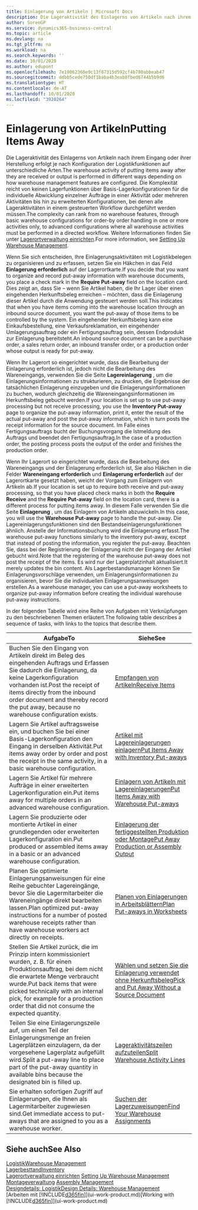 ```yaml
---
title: Einlagerung von Artikeln | Microsoft Docs
description: Die Lageraktivität des Einlagerns von Artikeln nach ihrem Eingang oder ihrer Herstellung erfolgt je nach Konfiguration der Logistikfunktionen auf unterschiedliche Arten.
author: SorenGP
ms.service: dynamics365-business-central
ms.topic: article
ms.devlang: na
ms.tgt_pltfrm: na
ms.workload: na
ms.search.keywords: ''
ms.date: 10/01/2020
ms.author: edupont
ms.openlocfilehash: 7e18062360e9c13f87315d592cf4b780abbeab47
ms.sourcegitcommit: ddbb5cede750df1baba4b3eab8fbed6744b5b9d6
ms.translationtype: HT
ms.contentlocale: de-AT
ms.lasthandoff: 10/01/2020
ms.locfileid: "3920264"
---
```

# <a name="putting-items-away"></a><span data-ttu-id="9e059-103">Einlagerung von Artikeln</span><span class="sxs-lookup"><span data-stu-id="9e059-103">Putting Items Away</span></span>
<span data-ttu-id="9e059-104">Die Lageraktivität des Einlagerns von Artikeln nach ihrem Eingang oder ihrer Herstellung erfolgt je nach Konfiguration der Logistikfunktionen auf unterschiedliche Arten.</span><span class="sxs-lookup"><span data-stu-id="9e059-104">The warehouse activity of putting items away after they are received or output is performed in different ways depending on how warehouse management features are configured.</span></span> <span data-ttu-id="9e059-105">Die Komplexität reicht von keinen Lagerfunktionen über Basis-Lagerkonfigurationen für die individuelle Abwicklung einzelner Aufträge in einer Aktivität oder mehreren Aktivitäten bis hin zu erweiterten Konfigurationen, bei denen alle Lageraktivitäten in einem gesteuerten Workflow durchgeführt werden müssen.</span><span class="sxs-lookup"><span data-stu-id="9e059-105">The complexity can rank from no warehouse features, through basic warehouse configurations for order-by order handling in one or more activities only, to advanced configurations where all warehouse activities must be performed in a directed workflow.</span></span> <span data-ttu-id="9e059-106">Weitere Informationen finden Sie unter [Lagerortverwaltung einrichten](warehouse-setup-warehouse.md).</span><span class="sxs-lookup"><span data-stu-id="9e059-106">For more information, see [Setting Up Warehouse Management](warehouse-setup-warehouse.md).</span></span>

<span data-ttu-id="9e059-107">Wenn Sie sich entscheiden, Ihre Einlagerungsaktivitäten mit Logistikbelegen zu organisieren und zu erfassen, setzen Sie ein Häkchen in das Feld **Einlagerung erforderlich** auf der Lagerortkarte.</span><span class="sxs-lookup"><span data-stu-id="9e059-107">If you decide that you want to organize and record put-away information with warehouse documents, you place a check mark in the **Require Put-away** field on the location card.</span></span> <span data-ttu-id="9e059-108">Dies zeigt an, dass Sie – wenn Sie Artikel haben, die Ihr Lager über einen eingehenden Herkunftsbeleg erreichen – möchten, dass die Einlagerung dieser Artikel durch die Anwendung gesteuert werden soll.</span><span class="sxs-lookup"><span data-stu-id="9e059-108">This indicates that when you have items coming into the warehouse location through an inbound source document, you want the put-away of those items to be controlled by the system.</span></span> <span data-ttu-id="9e059-109">Ein eingehender Herkunftsbeleg kann eine Einkaufsbestellung, eine Verkaufsreklamation, ein eingehender Umlagerungsauftrag oder ein Fertigungsauftrag sein, dessen Endprodukt zur Einlagerung bereitsteht.</span><span class="sxs-lookup"><span data-stu-id="9e059-109">An inbound source document can be a purchase order, a sales return order, an inbound transfer order, or a production order whose output is ready for put-away.</span></span>  

<span data-ttu-id="9e059-110">Wenn Ihr Lagerort so eingerichtet wurde, dass die Bearbeitung der Einlagerung erforderlich ist, jedoch nicht die Bearbeitung des Wareneingangs, verwenden Sie die Seite **Lagereinlagerung** , um die Einlagerungsinformationen zu strukturieren, zu drucken, die Ergebnisse der tatsächlichen Einlagerung einzugeben und die Einlagerungsinformationen zu buchen, wodurch gleichzeitig die Wareneingangsinformationen im Herkunftsbeleg gebucht werden.</span><span class="sxs-lookup"><span data-stu-id="9e059-110">If your location is set up to use put-away processing but not receive processing, you use the **Inventory Put-away** page to organize the put-away information, print it, enter the result of the actual put-away and post the put-away information, which in turn posts the receipt information for the source document.</span></span> <span data-ttu-id="9e059-111">Im Falle eines Fertigungsauftrags bucht der Buchungsvorgang die Istmeldung des Auftrags und beendet den Fertigungsauftrag.</span><span class="sxs-lookup"><span data-stu-id="9e059-111">In the case of a production order, the posting process posts the output of the order and finishes the production order.</span></span>

<span data-ttu-id="9e059-112">Wenn Ihr Lagerort so eingerichtet wurde, dass die Bearbeitung des Wareneingangs und der Einlagerung erforderlich ist, Sie also Häkchen in die Felder **Wareneingang erforderlich** und **Einlagerung erforderlich** auf der Lagerortkarte gesetzt haben, weicht der Vorgang zum Einlagern von Artikeln ab.</span><span class="sxs-lookup"><span data-stu-id="9e059-112">If your location is set up to require both receive and put-away processing, so that you have placed check marks in both the **Require Receive** and the **Require Put-away** field on the location card, there is a different process for putting items away.</span></span> <span data-ttu-id="9e059-113">In diesem Falle verwenden Sie die Seite **Einlagerung** , um das Einlagern von Artikeln abzuwickeln.</span><span class="sxs-lookup"><span data-stu-id="9e059-113">In this case, you will use the **Warehouse Put-away** page to handle the put-away.</span></span> <span data-ttu-id="9e059-114">Die Lagereinlagerungsfunktionen sind den Bestandseinlagerungsfunktionen ähnlich. Anstelle der Informationsbuchung wird die Einlagerung erfasst.</span><span class="sxs-lookup"><span data-stu-id="9e059-114">The warehouse put-away functions similarly to the inventory put-away, except that instead of posting the information, you register the put-away.</span></span> <span data-ttu-id="9e059-115">Beachten Sie, dass bei der Registrierung der Einlagerung nicht der Eingang der Artikel gebucht wird.</span><span class="sxs-lookup"><span data-stu-id="9e059-115">Note that the registering of the warehouse put-away does not post the receipt of the items.</span></span> <span data-ttu-id="9e059-116">Es wird nur der Lagerplatzinhalt aktualisiert.</span><span class="sxs-lookup"><span data-stu-id="9e059-116">It merely updates the bin content.</span></span> <span data-ttu-id="9e059-117">Als Lagerbestandsmanager können Sie Einlagerungsvorschläge verwenden, um Einlagerungsinformationen zu organisieren, bevor Sie die individuellen Einlagerungsanweisungen erstellen.</span><span class="sxs-lookup"><span data-stu-id="9e059-117">As a warehouse manager, you can use a put-away worksheets to organize put-away information before creating the individual warehouse put-away instructions.</span></span>

<span data-ttu-id="9e059-118">In der folgenden Tabelle wird eine Reihe von Aufgaben mit Verknüpfungen zu den beschriebenen Themen erläutert.</span><span class="sxs-lookup"><span data-stu-id="9e059-118">The following table describes a sequence of tasks, with links to the topics that describe them.</span></span>   

|<span data-ttu-id="9e059-119">**Aufgabe**</span><span class="sxs-lookup"><span data-stu-id="9e059-119">**To**</span></span>|<span data-ttu-id="9e059-120">**Siehe**</span><span class="sxs-lookup"><span data-stu-id="9e059-120">**See**</span></span>|  
|------------|-------------|  
|<span data-ttu-id="9e059-121">Buchen Sie den Eingang von Artikeln direkt im Beleg des eingehenden Auftrags und Erfassen Sie dadurch die Einlagerung, da keine Lagerkonfiguration vorhanden ist.</span><span class="sxs-lookup"><span data-stu-id="9e059-121">Post the receipt of items directly from the inbound order document and thereby record the put away, because no warehouse configuration exists.</span></span>|[<span data-ttu-id="9e059-122">Empfangen von Artikeln</span><span class="sxs-lookup"><span data-stu-id="9e059-122">Receive Items</span></span>](warehouse-how-receive-items.md)|  
|<span data-ttu-id="9e059-123">Lagern Sie Artikel auftragsweise ein, und buchen Sie bei einer Basis-Lagerkonfiguration den Eingang in derselben Aktivität.</span><span class="sxs-lookup"><span data-stu-id="9e059-123">Put items away order by order and post the receipt in the same activity, in a basic warehouse configuration.</span></span>|[<span data-ttu-id="9e059-124">Artikel mit Lagereinlagerungen einlagern</span><span class="sxs-lookup"><span data-stu-id="9e059-124">Put Items Away with Inventory Put-aways</span></span>](warehouse-how-to-put-items-away-with-inventory-put-aways.md)|  
|<span data-ttu-id="9e059-125">Lagern Sie Artikel für mehrere Aufträge in einer erweiterten Lagerkonfiguration ein.</span><span class="sxs-lookup"><span data-stu-id="9e059-125">Put items away for multiple orders in an advanced warehouse configuration.</span></span>|[<span data-ttu-id="9e059-126">Einlagern von Artikeln mit Lagereinlagerungen</span><span class="sxs-lookup"><span data-stu-id="9e059-126">Put Items Away with Warehouse Put-aways</span></span>](warehouse-how-to-put-items-away-with-warehouse-put-aways.md)|  
|<span data-ttu-id="9e059-127">Lagern Sie produzierte oder montierte Artikel in einer grundlegenden oder erweiterten Lagerkonfiguration ein.</span><span class="sxs-lookup"><span data-stu-id="9e059-127">Put produced or assembled items away in a basic or an advanced warehouse configuration.</span></span>|[<span data-ttu-id="9e059-128">Einlagerung der fertiggestellten Produktion oder Montage</span><span class="sxs-lookup"><span data-stu-id="9e059-128">Put Away Production or Assembly Output</span></span>](warehouse-how-to-put-away-production-output.md)|
|<span data-ttu-id="9e059-129">Planen Sie optimierte Einlagerungsanweisungen für eine Reihe gebuchter Lagereingänge, bevor Sie die Lagermitarbeiter die Wareneingänge direkt bearbeiten lassen.</span><span class="sxs-lookup"><span data-stu-id="9e059-129">Plan optimized put-away instructions for a number of posted warehouse receipts rather than have warehouse workers act directly on receipts.</span></span>|[<span data-ttu-id="9e059-130">Planen von Einlagerungen in Arbeitsblättern</span><span class="sxs-lookup"><span data-stu-id="9e059-130">Plan Put-aways in Worksheets</span></span>](warehouse-how-to-plan-put-aways-in-worksheets.md)|  
|<span data-ttu-id="9e059-131">Stellen Sie Artikel zurück, die im Prinzip intern kommissioniert wurden, z. B. für einen Produktionsauftrag, bei dem nicht die erwartete Menge verbraucht wurde.</span><span class="sxs-lookup"><span data-stu-id="9e059-131">Put back items that were picked technically with an internal pick, for example for a production order that did not consume the expected quantity.</span></span>|[<span data-ttu-id="9e059-132">Wählen und setzen Sie die Einlagerung verwendet ohne Herkunftsbeleg</span><span class="sxs-lookup"><span data-stu-id="9e059-132">Pick and Put Away Without a Source Document</span></span>](warehouse-how-to-create-put-aways-from-internal-put-aways.md)|
|<span data-ttu-id="9e059-133">Teilen Sie eine Einlagerungszeile auf, um einen Teil der Einlagerungsmenge an freien Lagerplätzen einzulagern, da der vorgesehene Lagerplatz aufgefüllt wird.</span><span class="sxs-lookup"><span data-stu-id="9e059-133">Split a put-away line to place part of the put-away quantity in available bins because the designated bin is filled up.</span></span>|[<span data-ttu-id="9e059-134">Lageraktivitätszeilen aufzuteilen</span><span class="sxs-lookup"><span data-stu-id="9e059-134">Split Warehouse Activity Lines</span></span>](warehouse-how-to-split-warehouse-activity-lines.md)|
|<span data-ttu-id="9e059-135">Sie erhalten sofortigen Zugriff auf Einlagerungen, die Ihnen als Lagermitarbeiter zugewiesen sind.</span><span class="sxs-lookup"><span data-stu-id="9e059-135">Get immediate access to put-aways that are assigned to you as a warehouse worker.</span></span>|[<span data-ttu-id="9e059-136">Suchen der Lagerzuweisungen</span><span class="sxs-lookup"><span data-stu-id="9e059-136">Find Your Warehouse Assignments</span></span>](warehouse-how-to-find-your-warehouse-assignments.md)|    

## <a name="see-also"></a><span data-ttu-id="9e059-137">Siehe auch</span><span class="sxs-lookup"><span data-stu-id="9e059-137">See Also</span></span>  
[<span data-ttu-id="9e059-138">Logistik</span><span class="sxs-lookup"><span data-stu-id="9e059-138">Warehouse Management</span></span>](warehouse-manage-warehouse.md)  
[<span data-ttu-id="9e059-139">Lagerbesttand</span><span class="sxs-lookup"><span data-stu-id="9e059-139">Inventory</span></span>](inventory-manage-inventory.md)  
<span data-ttu-id="9e059-140">[Lagerortverwaltung einrichten](warehouse-setup-warehouse.md)   </span><span class="sxs-lookup"><span data-stu-id="9e059-140">[Setting Up Warehouse Management](warehouse-setup-warehouse.md)   </span></span>  
<span data-ttu-id="9e059-141">[Montageverwaltung](assembly-assemble-items.md)  </span><span class="sxs-lookup"><span data-stu-id="9e059-141">[Assembly Management](assembly-assemble-items.md)  </span></span>  
[<span data-ttu-id="9e059-142">Designdetails: Logistik</span><span class="sxs-lookup"><span data-stu-id="9e059-142">Design Details: Warehouse Management</span></span>](design-details-warehouse-management.md)  
<span data-ttu-id="9e059-143">[Arbeiten mit [!INCLUDE[d365fin](includes/d365fin_md.md)]](ui-work-product.md)</span><span class="sxs-lookup"><span data-stu-id="9e059-143">[Working with [!INCLUDE[d365fin](includes/d365fin_md.md)]](ui-work-product.md)</span></span>  
